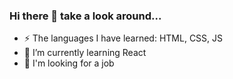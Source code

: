 ### Hi there 👋 take a look around...

- ⚡ The languages I have learned: HTML, CSS, JS
- 🌱 I’m currently learning React 
- 💬 I'm looking for a job





<!--
**KarolinaBrzezinska/KarolinaBrzezinska** is a ✨ _special_ ✨ repository because its `README.md` (this file) appears on your GitHub profile.

Here are some ideas to get you started:

- 🔭 I’m currently working on ...
- 🌱 I’m currently learning ...
- 👯 I’m looking to collaborate on ...
- 🤔 I’m looking for help with ...
- 💬 Ask me about ...
- 📫 How to reach me: ...
- 😄 Pronouns: ...
- ⚡ Fun fact: ...
-->

